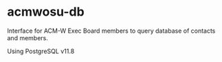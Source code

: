 # acmwosu-db
Interface for ACM-W Exec Board members to query database of contacts and members.

Using PostgreSQL v11.8